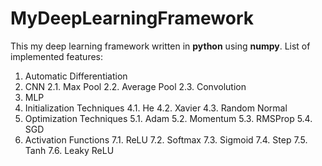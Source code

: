 # MyDeepLearningFramework
This my deep learning framework written in **python** using **numpy**.
List of implemented features:
  1. Automatic Differentiation
  2. CNN
     2.1. Max Pool
     2.2. Average Pool
     2.3. Convolution
  4. MLP
  5. Initialization Techniques
     4.1. He
     4.2. Xavier
     4.3. Random Normal
  6. Optimization Techniques
     5.1. Adam
     5.2. Momentum
     5.3. RMSProp
     5.4. SGD
  7. Activation Functions
     7.1. ReLU
     7.2. Softmax
     7.3. Sigmoid
     7.4. Step
     7.5. Tanh
     7.6. Leaky ReLU
  

